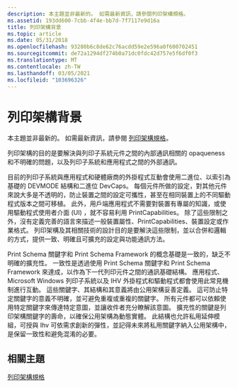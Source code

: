 ```yaml
---
description: 本主題並非最新的。 如需最新資訊，請參閱列印架構規格。
ms.assetid: 193dd600-7cbb-4f4e-bb7d-7f7117e9d16a
title: 列印架構背景
ms.topic: article
ms.date: 05/31/2018
ms.openlocfilehash: 93280b6c8de62c76acdd59e2e596a0f600702451
ms.sourcegitcommit: de72a1294df274b0a71dc0fdc42d757e5f6df0f3
ms.translationtype: MT
ms.contentlocale: zh-TW
ms.lasthandoff: 03/05/2021
ms.locfileid: "103696326"
---
```

# <a name="print-schema-background"></a>列印架構背景

本主題並非最新的。 如需最新資訊，請參閱 [列印架構規格](https://download.microsoft.com/download/D/E/C/DECA6E6B-3E81-48E7-B7EF-6D92A547D03C/print-schema-spec-2-0.zip)。

列印架構的目的是要解決與列印子系統元件之間的內部通訊相關的 opaqueness 和不明確的問題，以及列印子系統和應用程式之間的外部通訊。

目前的列印子系統與應用程式和硬體廠商的外掛程式互動會使用二進位、以索引為基礎的 DEVMODE 結構和二進位 DevCaps。 每個元件所做的設定，對其他元件來說大多是不透明的，防止裝置之間的設定可攜性，甚至在相同裝置上的不同驅動程式版本之間可移植。 此外，用戶端應用程式不需要對裝置有專屬的知識，或使用驅動程式使用者介面 (UI) ，就不容易利用 PrintCapabilities。 除了這些限制之外，沒有定義完善的語言來描述一般裝置屬性、PrintCapabilities、裝置設定或作業格式。 列印架構及其相關技術的設計目的是要解決這些限制，並以合併和邏輯的方式，提供一致、明確且可擴充的設定與功能通訊方法。

Print Schema 關鍵字和 Print Schema Framework 的概念基礎是一致的，缺乏不明確的擴充性。 一致性是透過使用 Print Schema 關鍵字和 Print Schema Framework 來達成，以作為下一代列印元件之間的通訊基礎結構。 應用程式、Microsoft Windows 列印子系統以及 IHV 外掛程式和驅動程式都會使用此常見機制進行互動。 這些關鍵字、其結構和其意義將由公用架構妥善定義。 這可防止特定關鍵字的意義不明確，並可避免重複或重複的關鍵字。 所有元件都可以依賴使用特定關鍵字來傳達特定意圖，並讓收件者充分瞭解該意圖。 擴充性的關鍵是列印架構關鍵字的壽命，以確保公用架構為動態實體。 此結構也允許私用延伸模組，可授與 Ihv 可依需求創新的彈性，並記得未來將私用關鍵字納入公用架構中，是保留一致性和避免混淆的必要。

## <a name="related-topics"></a>相關主題

<dl> <dt>

[列印架構規格](https://download.microsoft.com/download/D/E/C/DECA6E6B-3E81-48E7-B7EF-6D92A547D03C/print-schema-spec-2-0.zip)
</dt> </dl>

 

 



